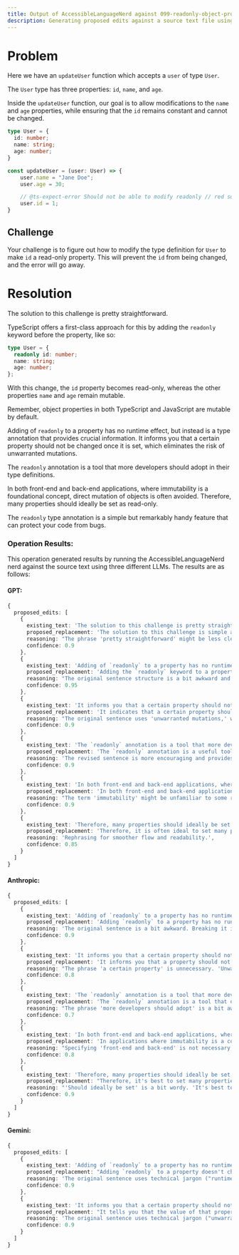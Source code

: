 ```yaml
---
title: Output of AccessibleLanguageNerd against 099-readonly-object-properties.md
description: Generating proposed edits against a source text file using the AccessibleLanguageNerd nerd. The source text is included, followed by edits generated by the same nerd against three different LLMs.
---
```


# Problem
Here we have an `updateUser` function which accepts a `user` of type `User`.

The `User` type has three properties: `id`, `name`, and `age`. 

Inside the `updateUser` function, our goal is to allow modifications to the `name` and `age` properties, while ensuring that the `id` remains constant and cannot be changed.

```typescript
type User = {
  id: number;
  name: string;
  age: number;
}

const updateUser = (user: User) => {
    user.name = "Jane Doe";
    user.age = 30;

    // @ts-expect-error Should not be able to modify readonly // red squiggly line under full line
    user.id = 1;
}
```

## Challenge

Your challenge is to figure out how to modify the type definition for `User` to make `id` a read-only property. This will prevent the `id` from being changed, and the error will go away.

# Resolution
The solution to this challenge is pretty straightforward.

TypeScript offers a first-class approach for this by adding the `readonly` keyword before the property, like so: 

```typescript
type User = {
  readonly id: number;
  name: string;
  age: number;
};
```

With this change, the `id` property becomes read-only, whereas the other properties `name` and `age` remain mutable.

Remember, object properties in both TypeScript and JavaScript are mutable by default.

Adding of `readonly` to a property has no runtime effect, but instead is a type annotation that provides crucial information. It informs you that a certain property should not be changed once it is set, which eliminates the risk of unwarranted mutations.

The `readonly` annotation is a tool that more developers should adopt in their type definitions.

In both front-end and back-end applications, where immutability is a foundational concept, direct mutation of objects is often avoided. Therefore, many properties should ideally be set as read-only. 

The `readonly` type annotation is a simple but remarkably handy feature that can protect your code from bugs.

### Operation Results:
This operation generated results by running the AccessibleLanguageNerd nerd against the source text using three different LLMs. The results are as follows:

#### GPT:
```typescript
{
  proposed_edits: [
    {
      existing_text: 'The solution to this challenge is pretty straightforward.',
      proposed_replacement: 'The solution to this challenge is simple and direct.',
      reasoning: "The phrase 'pretty straightforward' might be less clear to non-native speakers or beginners. 'Simple and direct' is more universally understandable.",
      confidence: 0.9
    },
    {
      existing_text: 'Adding of `readonly` to a property has no runtime effect, but instead is a type annotation that provides crucial information.',
      proposed_replacement: 'Adding the `readonly` keyword to a property does not affect the program during execution (runtime), but it serves as a type annotation that provides crucial information.',
      reasoning: "The original sentence structure is a bit awkward and could be confusing. The revised sentence clarifies what 'runtime effect' means and rephrases for better readability.",
      confidence: 0.95
    },
    {
      existing_text: 'It informs you that a certain property should not be changed once it is set, which eliminates the risk of unwarranted mutations.',
      proposed_replacement: 'It indicates that a certain property should not be changed after it is initially set, helping to prevent unwanted changes.',
      reasoning: "The original sentence uses 'unwarranted mutations,' which is a more technical term. Simplifying this to 'unwanted changes' makes the concept more accessible to a broader audience.",
      confidence: 0.9
    },
    {
      existing_text: 'The `readonly` annotation is a tool that more developers should adopt in their type definitions.',
      proposed_replacement: 'The `readonly` annotation is a useful tool that developers should consider using more often in their type definitions.',
      reasoning: 'The revised sentence is more encouraging and provides a clearer recommendation for developers.',
      confidence: 0.9
    },
    {
      existing_text: 'In both front-end and back-end applications, where immutability is a foundational concept, direct mutation of objects is often avoided.',
      proposed_replacement: 'In both front-end and back-end applications, where keeping data unchanged (immutability) is crucial, directly changing objects is often avoided.',
      reasoning: "The term 'immutability' might be unfamiliar to some readers. Explaining it as 'keeping data unchanged' makes the concept more accessible.",
      confidence: 0.9
    },
    {
      existing_text: 'Therefore, many properties should ideally be set as read-only.',
      proposed_replacement: 'Therefore, it is often ideal to set many properties as read-only.',
      reasoning: 'Rephrasing for smoother flow and readability.',
      confidence: 0.85
    }
  ]
}
```

#### Anthropic:
```typescript
{
  proposed_edits: [
    {
      existing_text: 'Adding of `readonly` to a property has no runtime effect, but instead is a type annotation that provides crucial information.',
      proposed_replacement: 'Adding `readonly` to a property has no runtime effect. Instead, it is a type annotation that provides crucial information.',
      reasoning: 'The original sentence is a bit awkward. Breaking it into two sentences makes it clearer and easier to read.',
      confidence: 0.9
    },
    {
      existing_text: 'It informs you that a certain property should not be changed once it is set, which eliminates the risk of unwarranted mutations.',
      proposed_replacement: 'It informs you that a property should not be changed after it is set, eliminating the risk of unintended mutations.',
      reasoning: "The phrase 'a certain property' is unnecessary. 'Unwarranted mutations' can be replaced with the simpler 'unintended mutations'.",
      confidence: 0.8
    },
    {
      existing_text: 'The `readonly` annotation is a tool that more developers should adopt in their type definitions.',
      proposed_replacement: 'The `readonly` annotation is a tool that developers should use more often in their type definitions.',
      reasoning: "The phrase 'more developers should adopt' is a bit awkward. 'Developers should use more often' is more straightforward.",
      confidence: 0.7
    },
    {
      existing_text: 'In both front-end and back-end applications, where immutability is a foundational concept, direct mutation of objects is often avoided.',
      proposed_replacement: 'In applications where immutability is a core principle, direct mutation of objects is generally avoided.',
      reasoning: "Specifying 'front-end and back-end' is not necessary, as immutability is a general programming concept. 'Foundational' can be replaced with the simpler 'core'. 'Often avoided' can be replaced with 'generally avoided' for better readability.",
      confidence: 0.8
    },
    {
      existing_text: 'Therefore, many properties should ideally be set as read-only.',
      proposed_replacement: "Therefore, it's best to set many properties as read-only.",
      reasoning: "'Should ideally be set' is a bit wordy. 'It's best to set' is more concise and just as clear.",
      confidence: 0.9
    }
  ]
}
```

#### Gemini:
```typescript
{
  proposed_edits: [
    {
      existing_text: 'Adding of `readonly` to a property has no runtime effect, but instead is a type annotation that provides crucial information.',
      proposed_replacement: "Adding `readonly` to a property doesn't change how the code runs, but it's a way of telling the computer important information about how the code should work.",
      reasoning: 'The original sentence uses technical jargon ("runtime effect", "type annotation") that may not be familiar to all readers. The proposed replacement uses simpler language to convey the same meaning.',
      confidence: 0.9
    },
    {
      existing_text: 'It informs you that a certain property should not be changed once it is set, which eliminates the risk of unwarranted mutations.',
      proposed_replacement: "It tells you that the value of that property shouldn't be changed after it's first assigned, which helps prevent accidental changes that can cause problems.",
      reasoning: 'The original sentence uses technical jargon ("unwarranted mutations") that may not be familiar to all readers. The proposed replacement uses simpler language to convey the same meaning.',
      confidence: 0.9
    }
  ]
}
```